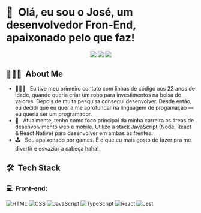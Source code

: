 <h1>👋 &nbsp;Olá, eu sou o José, um desenvolvedor Fron-End, apaixonado pelo que faz!</h1>
<p align="center">
<a href="https://www.instagram.com/jose.erisvaldo/"><img src="https://img.shields.io/badge/-@jose.erisvaldo_-E4405F?style=flat-square&logo=Instagram&logoColor=white"/></a>
<a href="https://www.linkedin.com/in/jos%C3%A9erisvaldodossantos/"><img src="https://img.shields.io/badge/-José%20Erisvaldo%20dos%20Santos-0077B5?style=flat-square&logo=Linkedin&logoColor=white"/></a>
<a href="mailto:joseerisvaldopg@gmail.com"><img src="https://img.shields.io/badge/-joseerisvaldopg@gmail.com-D14836?style=flat-square&logo=Gmail&logoColor=white"/></a>

</p>

<h2> 👨🏻‍💻 &nbsp;About Me </h2>

- 👨🏻‍💻 &nbsp; Eu tive meu primeiro contato com linhas de código aos 22 anos de idade, quando queria criar um robo para investimentos na bolsa de valores. Depois de muita pesquisa consegui desenvolver. Desde então, eu decidi que eu queria me aprofundar na linguagem de progamação — eu queria ser um programador.
- 🚀 &nbsp; Atualmente, tenho como foco principal da minha carreira as áreas de desenvolvimento web e mobile. Utilizo a stack JavaScript (Node, React & React Native) para desenvolver em ambas as frentes.
- 🕹️ &nbsp; Sou apaixonado por games. É o que eu mais gosto de fazer pra me divertir e esvaziar a cabeça haha!

<h2> 🛠 &nbsp;Tech Stack</h2>
<h3>💻 &nbsp;Front-end:</h3>

![HTML](https://img.shields.io/badge/-HTML-333333?style=flat&logo=HTML5)
![CSS](https://img.shields.io/badge/-CSS-333333?style=flat&logo=CSS3&logoColor=1572B6)
![JavaScript](https://img.shields.io/badge/-JavaScript-333333?style=flat&logo=javascript)
![TypeScript](https://img.shields.io/badge/-TypeScript-333333?style=flat&logo=typescript&logoColor=2D79C7)
![React](https://img.shields.io/badge/-React-333333?style=flat&logo=react)
![Jest](https://img.shields.io/badge/-Jest-333333?style=flat&logo=jest&logoColor=E535AB)
